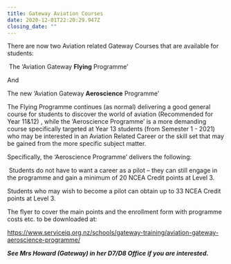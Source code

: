 ```yaml
---
title: Gateway Aviation Courses
date: 2020-12-01T22:20:29.947Z
closing_date: ""
---
```

There are now two Aviation related Gateway Courses that are available for students:

 The ‘Aviation Gateway **Flying** Programme’

And

The new ‘Aviation Gateway **Aeroscience** Programme’

The Flying Programme continues (as normal) delivering a good general course for students to discover the world of aviation (Recommended for Year 11&12) , while the ‘Aeroscience Programme’ is a more demanding course specifically targeted at Year 13 students (from Semester 1 - 2021) who may be interested in an Aviation Related Career or the skill set that may be gained from the more specific subject matter.

Specifically, the ‘Aeroscience Programme’ delivers the following:

 Students do not have to want a career as a pilot – they can still engage in the programme and gain a minimum of 20 NCEA Credit points at Level 3.

Students who may wish to become a pilot can obtain up to 33 NCEA Credit points at Level 3. 

The flyer to cover the main points and the enrollment form with programme costs etc. to be downloaded at:

<https://www.serviceiq.org.nz/schools/gateway-training/aviation-gateway-aeroscience-programme/>

***See Mrs Howard (Gateway) in her D7/D8 Office if you are interested.***